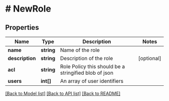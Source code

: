 # # NewRole

## Properties

Name | Type | Description | Notes
------------ | ------------- | ------------- | -------------
**name** | **string** | Name of the role | 
**description** | **string** | Description of the role | [optional] 
**acl** | **string** | Role Policy this should be a stringified blob of json | 
**users** | **int[]** | An array of user identifiers | 

[[Back to Model list]](../../README.md#documentation-for-models) [[Back to API list]](../../README.md#documentation-for-api-endpoints) [[Back to README]](../../README.md)


